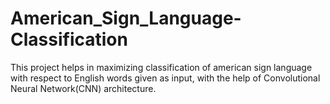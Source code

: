 # American_Sign_Language-Classification
This project helps in maximizing classification of american sign language with respect to English words given as input, with the help of Convolutional Neural Network(CNN) architecture.
